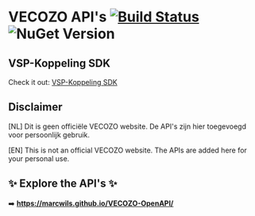 # VECOZO API's [![Build Status](https://github.com/marcwils/VECOZO-OpenAPI/actions/workflows/gh-pages.yml/badge.svg?branch=main)](https://github.com/MarcWils/VECOZO-OpenAPI/actions/workflows/gh-pages.yml) ![NuGet Version](https://img.shields.io/nuget/v/MarcWils.Vecozo.VspKoppelingSdk?link=https%3A%2F%2Fwww.nuget.org%2Fpackages%2FMarcWils.Vecozo.VspKoppelingSdk%2F)

## VSP-Koppeling SDK
Check it out: [VSP-Koppeling SDK](https://github.com/MarcWils/VECOZO-OpenAPI/tree/main/sdk/VspKoppelingSdk)

## Disclaimer
[NL] Dit is geen officiële VECOZO website. De API's zijn hier toegevoegd voor persoonlijk gebruik.

[EN] This is not an official VECOZO website. The APIs are added here for your personal use.

## ✨ Explore the API's ✨

➡️ **https://marcwils.github.io/VECOZO-OpenAPI/**
